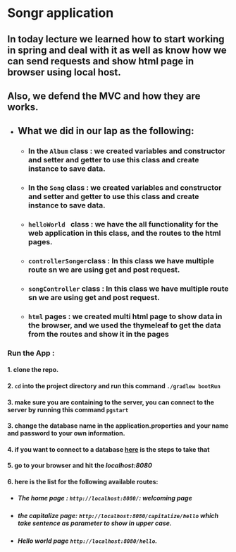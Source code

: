 # Songr application 

## In today lecture we learned  how to start working in spring and deal with it as well as know how we can send requests and show html page in browser using local host.
## Also, we defend the MVC and how they are works.

* ## What we did in our lap as the following: 
    * ### In the `Album` class : we created variables and constructor and setter and getter to use this class and create instance to save data.
    * ### In the `Song` class :  we created variables and constructor and setter and getter to use this class and create instance to save data.
    * ### `helloWorld ` class : we have the all functionality  for the web application in this class, and the routes to the html pages.
    * ### `controllerSonger`class : In this class we have multiple route sn we are using get and post request.
    * ### `songController` class : In this class we have multiple route sn we are using get and post request.
    * ### `html` pages : we created multi html page to show data in the browser, and we used the thymeleaf to get the data from the routes and show it in the pages 
    
### Run the App :
#### 1. clone the repo.
#### 2. `cd` into the project directory  and run this command `./gradlew bootRun`
#### 3. make sure you are containing to the server, you can connect to the server by running this command `pgstart`
#### 3. change the database name in the application.properties and your name and password to your own information.
#### 4. if you want to connect to a database [here](https://devcenter.heroku.com/articles/deploying-spring-boot-apps-to-heroku#connecting-to-a-database) is the steps to take that
#### 5. go to your browser and hit the *localhost:8080*
#### 6. here is the list for the following available routes:
  * ##### The home page : `http://localhost:8080/`: welcoming page 
  * ##### the capitalize page: `http://localhost:8080/capitalize/hello` which take sentence as parameter to show in upper case.
  * ##### Hello world page `http://localhost:8080/hello`.